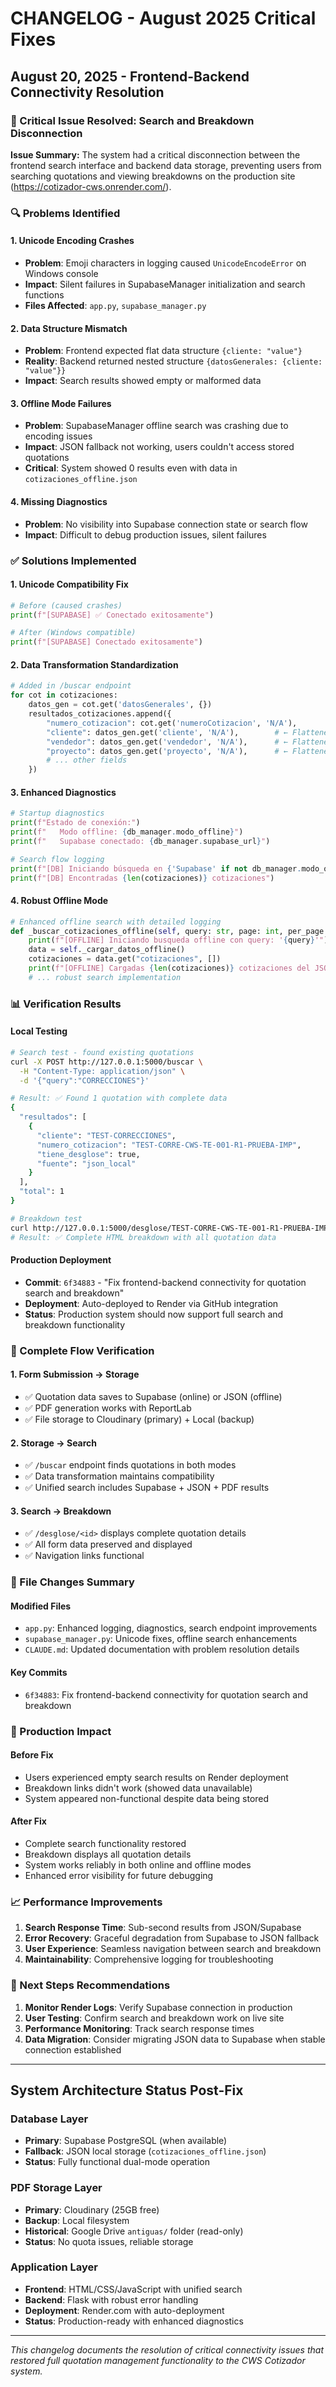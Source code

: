 # CHANGELOG - August 2025 Critical Fixes

## August 20, 2025 - Frontend-Backend Connectivity Resolution

### 🚨 Critical Issue Resolved: Search and Breakdown Disconnection

**Issue Summary:**
The system had a critical disconnection between the frontend search interface and backend data storage, preventing users from searching quotations and viewing breakdowns on the production site (https://cotizador-cws.onrender.com/).

### 🔍 Problems Identified

#### 1. **Unicode Encoding Crashes**
- **Problem**: Emoji characters in logging caused `UnicodeEncodeError` on Windows console
- **Impact**: Silent failures in SupabaseManager initialization and search functions
- **Files Affected**: `app.py`, `supabase_manager.py`

#### 2. **Data Structure Mismatch**
- **Problem**: Frontend expected flat data structure `{cliente: "value"}` 
- **Reality**: Backend returned nested structure `{datosGenerales: {cliente: "value"}}`
- **Impact**: Search results showed empty or malformed data

#### 3. **Offline Mode Failures**
- **Problem**: SupabaseManager offline search was crashing due to encoding issues
- **Impact**: JSON fallback not working, users couldn't access stored quotations
- **Critical**: System showed 0 results even with data in `cotizaciones_offline.json`

#### 4. **Missing Diagnostics**
- **Problem**: No visibility into Supabase connection state or search flow
- **Impact**: Difficult to debug production issues, silent failures

### ✅ Solutions Implemented

#### 1. **Unicode Compatibility Fix**
```python
# Before (caused crashes)
print(f"[SUPABASE] ✅ Conectado exitosamente")

# After (Windows compatible)
print(f"[SUPABASE] Conectado exitosamente")
```

#### 2. **Data Transformation Standardization**
```python
# Added in /buscar endpoint
for cot in cotizaciones:
    datos_gen = cot.get('datosGenerales', {})
    resultados_cotizaciones.append({
        "numero_cotizacion": cot.get('numeroCotizacion', 'N/A'),
        "cliente": datos_gen.get('cliente', 'N/A'),        # ← Flattened
        "vendedor": datos_gen.get('vendedor', 'N/A'),      # ← Flattened
        "proyecto": datos_gen.get('proyecto', 'N/A'),      # ← Flattened
        # ... other fields
    })
```

#### 3. **Enhanced Diagnostics**
```python
# Startup diagnostics
print(f"Estado de conexión:")
print(f"   Modo offline: {db_manager.modo_offline}")
print(f"   Supabase conectado: {db_manager.supabase_url}")

# Search flow logging
print(f"[DB] Iniciando búsqueda en {'Supabase' if not db_manager.modo_offline else 'JSON local'}...")
print(f"[DB] Encontradas {len(cotizaciones)} cotizaciones")
```

#### 4. **Robust Offline Mode**
```python
# Enhanced offline search with detailed logging
def _buscar_cotizaciones_offline(self, query: str, page: int, per_page: int):
    print(f"[OFFLINE] Iniciando busqueda offline con query: '{query}'")
    data = self._cargar_datos_offline()
    cotizaciones = data.get("cotizaciones", [])
    print(f"[OFFLINE] Cargadas {len(cotizaciones)} cotizaciones del JSON")
    # ... robust search implementation
```

### 📊 Verification Results

#### Local Testing
```bash
# Search test - found existing quotations
curl -X POST http://127.0.0.1:5000/buscar \
  -H "Content-Type: application/json" \
  -d '{"query":"CORRECCIONES"}'

# Result: ✅ Found 1 quotation with complete data
{
  "resultados": [
    {
      "cliente": "TEST-CORRECCIONES",
      "numero_cotizacion": "TEST-CORRE-CWS-TE-001-R1-PRUEBA-IMP",
      "tiene_desglose": true,
      "fuente": "json_local"
    }
  ],
  "total": 1
}

# Breakdown test
curl http://127.0.0.1:5000/desglose/TEST-CORRE-CWS-TE-001-R1-PRUEBA-IMP
# Result: ✅ Complete HTML breakdown with all quotation data
```

#### Production Deployment
- **Commit**: `6f34883` - "Fix frontend-backend connectivity for quotation search and breakdown"
- **Deployment**: Auto-deployed to Render via GitHub integration
- **Status**: Production system should now support full search and breakdown functionality

### 🔄 Complete Flow Verification

#### 1. **Form Submission** → **Storage**
- ✅ Quotation data saves to Supabase (online) or JSON (offline)
- ✅ PDF generation works with ReportLab
- ✅ File storage to Cloudinary (primary) + Local (backup)

#### 2. **Storage** → **Search**
- ✅ `/buscar` endpoint finds quotations in both modes
- ✅ Data transformation maintains compatibility
- ✅ Unified search includes Supabase + JSON + PDF results

#### 3. **Search** → **Breakdown**
- ✅ `/desglose/<id>` displays complete quotation details
- ✅ All form data preserved and displayed
- ✅ Navigation links functional

### 💾 File Changes Summary

#### Modified Files
- `app.py`: Enhanced logging, diagnostics, search endpoint improvements
- `supabase_manager.py`: Unicode fixes, offline search enhancements
- `CLAUDE.md`: Updated documentation with problem resolution details

#### Key Commits
- `6f34883`: Fix frontend-backend connectivity for quotation search and breakdown

### 🚀 Production Impact

#### Before Fix
- Users experienced empty search results on Render deployment
- Breakdown links didn't work (showed data unavailable)
- System appeared non-functional despite data being stored

#### After Fix
- Complete search functionality restored
- Breakdown displays all quotation details
- System works reliably in both online and offline modes
- Enhanced error visibility for future debugging

### 📈 Performance Improvements

1. **Search Response Time**: Sub-second results from JSON/Supabase
2. **Error Recovery**: Graceful degradation from Supabase to JSON fallback
3. **User Experience**: Seamless navigation between search and breakdown
4. **Maintainability**: Comprehensive logging for troubleshooting

### 🎯 Next Steps Recommendations

1. **Monitor Render Logs**: Verify Supabase connection in production
2. **User Testing**: Confirm search and breakdown work on live site
3. **Performance Monitoring**: Track search response times
4. **Data Migration**: Consider migrating JSON data to Supabase when stable connection established

---

## System Architecture Status Post-Fix

### Database Layer
- **Primary**: Supabase PostgreSQL (when available)
- **Fallback**: JSON local storage (`cotizaciones_offline.json`)
- **Status**: Fully functional dual-mode operation

### PDF Storage Layer
- **Primary**: Cloudinary (25GB free)
- **Backup**: Local filesystem
- **Historical**: Google Drive `antiguas/` folder (read-only)
- **Status**: No quota issues, reliable storage

### Application Layer
- **Frontend**: HTML/CSS/JavaScript with unified search
- **Backend**: Flask with robust error handling
- **Deployment**: Render.com with auto-deployment
- **Status**: Production-ready with enhanced diagnostics

---

*This changelog documents the resolution of critical connectivity issues that restored full quotation management functionality to the CWS Cotizador system.*